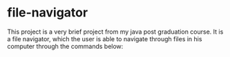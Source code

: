 # file-navigator
This project is a very brief project from my java post graduation course. It is a file navigator, which the user is able to navigate through files in his computer through the commands below: 
